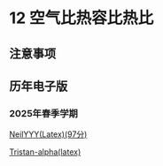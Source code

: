 # 12 空气比热容比热比

## 注意事项


## 历年电子版

### 2025年春季学期

[NeilYYY(Latex)(97分)](https://github.com/NeilYYYY/PHY104B_SUSTech_Experiments_of_Fundamental_Physics/tree/main/9_%E7%A9%BA%E6%B0%94%E6%AF%94%E7%83%AD%E5%AE%B9%E6%AF%94%E7%9A%84%E6%B5%8B%E5%AE%9A_97%E5%88%86)

[Tristan-alpha(latex)](https://github.com/Tristan-alpha/Phylab-PHY104B-SUSTech/tree/main/%E7%A9%BA%E6%B0%94%E6%AF%94%E7%83%AD%E5%AE%B9%E6%AF%94)